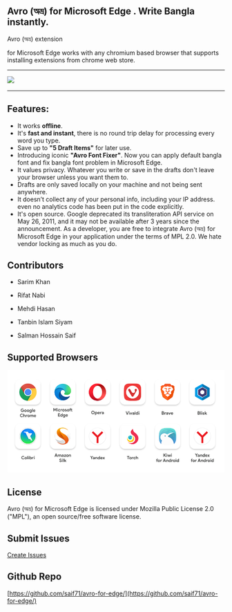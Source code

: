   


## Avro (অভ্র) for Microsoft Edge . Write Bangla instantly.

  

Avro (অভ্র) extension

for Microsoft Edge works with any chromium based browser that supports installing extensions from chrome web store.

  

---

  

![](https://img.shields.io/github/repo-size/saif71/avro-for-chromium.svg) 

  

  

---

  

## Features:

  

  

- It works **offline**.
- It's **fast and instant**, there is no round trip delay for processing every word you type.
- Save up to **"5 Draft Items"** for later use. 
- Introducing iconic **"Avro Font Fixer"**. Now you can apply default bangla font and fix bangla font problem in Microsoft Edge. 
- It values privacy. Whatever you write or save in the drafts don't leave your browser unless you want them to.
- Drafts are only saved locally on your machine and not being sent anywhere. 
- It doesn’t collect any of your personal info, including your IP address. even no analytics code  has been put in the code explicitly. 
- It's open source. Google deprecated its transliteration API service on May 26, 2011, and it may not be available after 3 years since the announcement. As a developer, you are free to integrate Avro (অভ্র) for Microsoft Edge in your application under the terms of MPL 2.0. We hate vendor locking as much as you do.

  

  

## Contributors

  

- Sarim Khan

  

- Rifat Nabi

  

- Mehdi Hasan

  

- Tanbin Islam Siyam

  

- Salman Hossain Saif

  
## Supported Browsers

![Supported Browsers](store_resources/chrome/supported_browsers.png)
  

## License

  

Avro (অভ্র) for Microsoft Edge is licensed under Mozilla Public License 2.0 ("MPL"), an open source/free software license.

  

  

## Submit Issues

  

[Create Issues](https://github.com/saif71/avro-for-edge/issues)

  

  

## Github Repo

  

[https://github.com/saif71/avro-for-edge/](https://github.com/saif71/avro-for-edge/)
